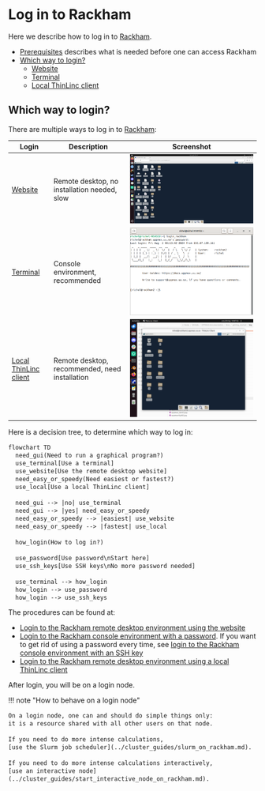 # Log in to Rackham

Here we describe how to log in to [Rackham](../cluster_guides/rackham.md).

- [Prerequisites](rackham_usage_prerequisites.md) describes what is needed before one can access Rackham
- [Which way to login?](#which-way-to-login)
    - [Website](login_rackham_remote_desktop_website.md)
    - [Terminal](login_rackham_console_password.md)
    - [Local ThinLinc client](login_rackham_remote_desktop_local_thinlinc_client.md)

## Which way to login?

There are multiple ways to log in to [Rackham](../cluster_guides/rackham.md):

Login                |Description                                   |Screenshot
---------------------|----------------------------------------------|---------------------------------
[Website](login_rackham_remote_desktop_website.md)              |Remote desktop, no installation needed, slow  |![The Rackham remote desktop via the website](./img/rackham_remote_desktop_via_website_480_x_270.png)
[Terminal](login_rackham_console_password.md)             |Console environment, recommended              |![The Rackham console environment](./img/login_rackham_via_terminal_terminal_409_x_290.png)
[Local ThinLinc client](login_rackham_remote_desktop_local_thinlinc_client.md)|Remote desktop, recommended, need installation|![The Rackham remote desktop via the a local ThinLinc client](../software/img/thinlinc_local_rackham_zoom.png)

Here is a decision tree, to determine which way to log in:

```mermaid
flowchart TD
  need_gui(Need to run a graphical program?)
  use_terminal[Use a terminal]
  use_website[Use the remote desktop website]
  need_easy_or_speedy(Need easiest or fastest?)
  use_local[Use a local ThinLinc client]

  need_gui --> |no| use_terminal
  need_gui --> |yes| need_easy_or_speedy
  need_easy_or_speedy --> |easiest| use_website
  need_easy_or_speedy --> |fastest| use_local

  how_login(How to log in?)

  use_password[Use password\nStart here]
  use_ssh_keys[Use SSH keys\nNo more password needed]

  use_terminal --> how_login
  how_login --> use_password
  how_login --> use_ssh_keys
```

The procedures can be found at:

- [Login to the Rackham remote desktop environment using the website](login_rackham_remote_desktop_website.md)
- [Login to the Rackham console environment with a password](login_rackham_console_password.md).
  If you want to get rid of using a password every time, see [login to the Rackham console environment with an SSH key](login_rackham_console_ssh_key.md)
- [Login to the Rackham remote desktop environment using a local ThinLinc client](login_rackham_remote_desktop_local_thinlinc_client.md)

After login, you will be on a login node.

!!! note "How to behave on a login node"

    On a login node, one can and should do simple things only:
    it is a resource shared with all other users on that node.

    If you need to do more intense calculations,
    [use the Slurm job scheduler](../cluster_guides/slurm_on_rackham.md).

    If you need to do more intense calculations interactively,
    [use an interactive node](../cluster_guides/start_interactive_node_on_rackham.md).

